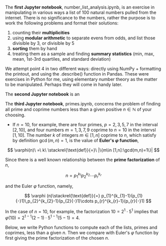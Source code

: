 The **first Jupyter notebook**, number_list_analysis.ipynb, is an exercise in manipulating in various ways a list of 100 natural numbers pulled from the internet. There is no significance to the numbers, rather the purpose is to work the following problems and format their solutions:

1. counting their **multiplicities** 
2. using **modular arithmetic** to separate evens from odds, and list those divisible by 3, or divisible by 5
3. **sorting** them by hand
4. treating them as a sample and finding **summary statistics** (min, max, mean, 1st-3rd quartiles, and standard deviation)

We attempt point 4 in two different ways:  directly using NumPy + formatting the printout, and using the .describe() function in Pandas.  These were exercises in Python for me, using elementary number theory as the matter to be manipulated.  Perhaps they will come in handy later.

The **second Jupyter notebook** is an 

The **third Jupyter notebook**, primes.ipynb, concerns the problem of finding all prime and coprime numbers less than a given positive $n\in\mathbb{N}$ of your choosing.   
* If $n=10$, for example, there are four primes, $p=2, 3, 5, 7$ in the interval $[2,10]$, and four numbers $m = 1, 3, 7, 9$ coprime to $n=10$ in the intervsl $[1,10]$.
The number $k$ of integers $m\in [1,n]$ coprime to $n$, which satisfy by definition $\gcd(m,n)=1$, is the value of **Euler's $\varphi$ function**,

$$
\varphi(n)\ =\ k\ \stackrel{\text{def}}{=}\ |\{m\in [1,n]:\gcd(m,n)=1\}|
$$

Since there is a well known relationship between the **prime factorization** of $n$,

$$
n = p_1^{k_1}p_2^{k_2}\cdots p_r^{k_r}
$$

and the Euler $\varphi$ function, namely,

$$
\varphi (n)\stackrel{\text{def}}{=} p_{1}^{k_{1}-1}(p_{1}{-}1)\,p_{2}^{k_{2}-1}(p_{2}{-}1)\cdots p_{r}^{k_{r}-1}(p_{r}{-}1)
$$

In the case of $n=10$, for example, the factorization $10 = 2^1\cdot 5^1$ implies that $\varphi(10)=2^{1-1}(2-1)\cdot 5^{1-1}(5-1)=4$.

Below, we write Python functions to compute each of the lists, primes and coprimes, less than a given $n$.  Then we compare with Euler's $\varphi$ function by first giving the prime factorization of the chosen $n$.